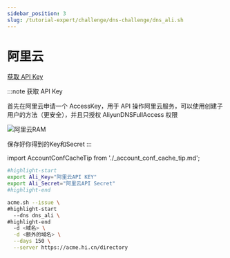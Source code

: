 ```yaml
---
sidebar_position: 3
slug: /tutorial-expert/challenge/dns-challenge/dns_ali.sh
---
```


# 阿里云

<p><a href="https://ram.console.aliyun.com/manage/ak" className="button button--secondary button--lg text--no-decoration">获取 API Key</a></p>

:::note 获取 API Key

首先在阿里云申请一个 AccessKey，用于 API 操作阿里云服务，可以使用创建子用户的方法（更安全），并且只授权 AliyunDNSFullAccess 权限

![阿里云RAM](/docs/alibabacloud-ram-permission-grant-window.png)

保存好你得到的Key和Secret
:::




import AccountConfCacheTip from './_account_conf_cache_tip.md';

<AccountConfCacheTip />

```bash
#highlight-start
export Ali_Key="阿里云API KEY"
export Ali_Secret="阿里云API Secret"
#highlight-end

acme.sh --issue \
#highlight-start
  --dns dns_ali \
#highlight-end
  -d <域名> \
  -d <额外的域名> \
  --days 150 \
  --server https://acme.hi.cn/directory
```
